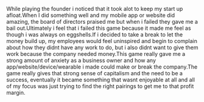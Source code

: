 While playing the founder i noticed that it took alot to keep my start up afloat.When I did something well and my mobile app or website did amazing, the board of directors praised me but when i failed they gave me a bail out.Ultimately i feel that i failed this game because it made me feel as though i was always on eggshells.If i decided to take a break to let the money build up, my employees would feel uninspired and begin to complain about how they didnt have any work to do, but i also didnt want to give them work because the company needed money.This game really gave me a strong amount of anxiety as a business owner and how any app/website/device/wearable i made could make or break the company.The game really gives that strong sense of capitalism and the need to be a success, eventually it became something that wasnt enjoyable at all and all of my focus was just trying to find the right pairings to get me to that profit margin. 
